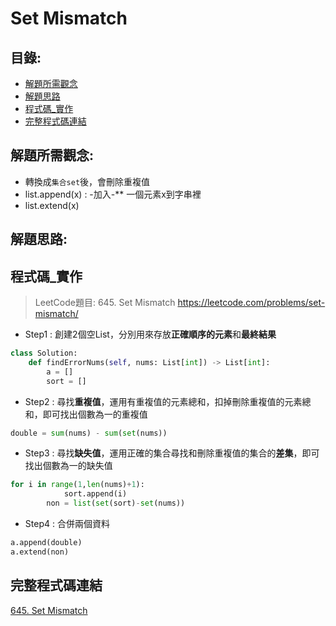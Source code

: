 Set Mismatch
====

目錄:
----
* [解題所需觀念](#解題所需觀念)
* [解題思路](解題思路)
* [程式碼_實作](#程式碼_實作)
* [完整程式碼連結](#完整程式碼連結)

解題所需觀念:
------
* 轉換成`集合set`後，會刪除重複值
* list.append(x) : -加入-** 一個元素x到字串裡
* list.extend(x)

解題思路:
-----

程式碼_實作
------

> LeetCode題目: 645. Set Mismatch <https://leetcode.com/problems/set-mismatch/>

* Step1 : 創建2個空List，分別用來存放**正確順序的元素**和**最終結果**

```python
class Solution:
    def findErrorNums(self, nums: List[int]) -> List[int]:
        a = []
        sort = []
```

* Step2 : 尋找**重複值**，運用有重複值的元素總和，扣掉刪除重複值的元素總和，即可找出個數為一的重複值

```python
double = sum(nums) - sum(set(nums))
```

* Step3 : 尋找**缺失值**，運用正確的集合尋找和刪除重複值的集合的**差集**，即可找出個數為一的缺失值

```python
for i in range(1,len(nums)+1):
            sort.append(i)
        non = list(set(sort)-set(nums))
```

* Step4 : 合併兩個資料

```python
a.append(double)
a.extend(non)
```

完整程式碼連結
-----
[645. Set Mismatch](https://github.com/imucici/my-learning-note/blob/master/LeetCode/week4/645.%20Set%20Mismatch.ipynb)
